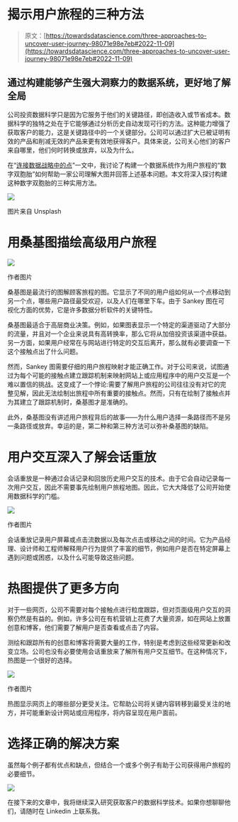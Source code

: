 # 揭示用户旅程的三种方法

> 原文：[https://towardsdatascience.com/three-approaches-to-uncover-user-journey-98071e98e7eb#2022-11-09](https://towardsdatascience.com/three-approaches-to-uncover-user-journey-98071e98e7eb#2022-11-09)

## 通过构建能够产生强大洞察力的数据系统，更好地了解全局

公司投资数据科学只是因为它服务于他们的关键路径，即创造收入或节省成本。数据科学的独特之处在于它能够通过分析历史自动发现可行的方法。这种能力增强了获取客户的能力，这是关键路径中的一个关键部分。公司可以通过扩大已被证明有效的产品和削减无效的产品来更有效地获得客户。具体来说，公司关心他们的客户来自哪里，他们何时转换或放弃，以及为什么。

在“[连接数据战略中的点](/connect-the-dots-in-data-strategy-56f65a1e63a5)”一文中，我讨论了构建一个数据系统作为用户旅程的“数字双胞胎”如何帮助一家公司理解大图并回答上述基本问题。本文将深入探讨构建这种数字双胞胎的三种实用方法。

![](../Images/02675ba6ff6192f4333a0c82f67e9e9b.png)

图片来自 Unsplash

# 用桑基图描绘高级用户旅程

![](../Images/ac460f908afe21cd49a95bd548ba6a4c.png)

作者图片

桑基图是最流行的图解顾客旅程的图。它显示了不同的用户组如何从一个点移动到另一个点，哪些用户路径最受欢迎，以及人们在哪里下车。由于 Sankey 图在可视化方面的优势，它是许多数据分析软件的关键特性。

桑基图最适合于高层商业决策。例如，如果图表显示一个特定的渠道驱动了大部分的流量，并且对一个企业来说具有高转换率，那么它将从加倍投资该渠道中获益。另一方面，如果用户经常在与网站进行特定的交互后离开，那么就有必要调查一下这个接触点出了什么问题。

然而，Sankey 图需要仔细的用户旅程映射才能正确工作。对于公司来说，试图通过为每个可能的接触点建立跟踪机制来映射网站上或应用程序中的用户交互是一个难以置信的挑战。这变成了一个悖论:需要了解用户旅程的公司往往没有对它的完整见解，因此无法绘制出旅程中所有重要的接触点。然而，只有在绘制了接触点并为其建立了跟踪机制时，桑基图才是准确的。

此外，桑基图没有讲述用户旅程背后的故事——为什么用户选择一条路径而不是另一条路径或放弃。幸运的是，第二种和第三种方法可以弥补桑基图的缺陷。

# 用户交互深入了解会话重放

会话重放是一种通过会话记录和回放历史用户交互的技术。由于它会自动记录每一次用户交互，因此不需要事先绘制用户旅程地图。因此，它大大降低了公司开始使用数据科学的门槛。

![](../Images/fe4d7084fe5f8a53c28457c0176ca390.png)

作者图片

会话重放记录用户屏幕或点击流数据以及每次点击或移动之间的时间。它为产品经理、设计师和工程师解释用户行为提供了丰富的细节，例如用户是否在特定屏幕上遇到问题或困惑，以及什么可能导致这些问题。

# 热图提供了更多方向

对于一些网页，公司不需要对每个接触点进行粒度跟踪，但对页面级用户交互的洞察仍然是有益的。例如，许多公司在有机营销上花费了大量资源，如在网站上放置创意和博客，他们需要了解用户是否查看或点击了内容。

测绘和跟踪所有的创意和博客将需要大量的工作，特别是考虑到这些经常更新和改变立场。公司也没有必要使用会话重放来了解所有用户交互细节。在这种情况下，热图是一个很好的选择。

![](../Images/1c9b55aa8dc4b701f151a69d09b2ad28.png)

作者图片

热图显示网页上的哪些部分更受关注。它帮助公司将关键内容转移到最受关注的地方，并可能重新设计网站或应用程序，将内容呈现在用户面前。

# 选择正确的解决方案

虽然每个例子都有优点和缺点，但结合一个或多个例子有助于公司获得用户旅程的必要细节。

![](../Images/8a703cbc20192b9792cb8e50f2e0dc52.png)

在接下来的文章中，我将继续深入研究获取客户的数据科学技术。如果你想聊聊他们，请随时在 Linkedin 上联系我。